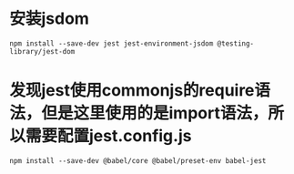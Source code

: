 # 安装jsdom
```
npm install --save-dev jest jest-environment-jsdom @testing-library/jest-dom
```
# 发现jest使用commonjs的require语法，但是这里使用的是import语法，所以需要配置jest.config.js
```
npm install --save-dev @babel/core @babel/preset-env babel-jest
```